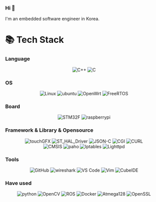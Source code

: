 ### Hi 👋
I'm an embedded software engineer in Korea.
<!--
**smtobs/smtobs** is a ✨ _special_ ✨ repository because its `README.md` (this file) appears on your GitHub profile.

Here are some ideas to get you started:

- 🔭 I’m currently working on ...
- 🌱 I’m currently learning ...
- 👯 I’m looking to collaborate on ...
- 🤔 I’m looking for help with ...
- 💬 Ask me about ...
- 📫 How to reach me: ...
- 😄 Pronouns: ...
- ⚡ Fun fact: ...
-->

<div align=left><h1>📚 Tech Stack</h1></div>

### Language

<p align="center">
  <img alt="C++" src="https://img.shields.io/badge/C++-00599C?style=for-the-badge&logo=c%2b%2b">
  <img alt="C" src="https://img.shields.io/badge/C-A8B9CC?style=for-the-badge&logo=c&logoColor=white">
</p>
  
### OS

<p align="center">
  <img alt="Linux" src="https://img.shields.io/badge/Linux-FCC624?style=for-the-badge&logo=linux&logoColor=black">
  <img alt="ubuntu" src="https://img.shields.io/badge/ubuntu-E95420?style=for-the-badge&logo=ubuntu&logoColor=black">
  <img alt="OpenWrt" src="https://img.shields.io/badge/OpenWrt-0084ab?style=for-the-badge&logo=OpenWrt&logoColor=black">
  <img alt="FreeRTOS" src="https://img.shields.io/badge/FreeRTOS-8ac55e?style=for-the-badge&logo=freertos">
</p>

### Board

<p align="center">
  <img alt="STM32F" src="https://img.shields.io/badge/STM32F429I_DISC1-03234B?style=for-the-badge&logo=stmicroelectronics&logoColor=white">
  <img alt="raspberrypi" src="https://img.shields.io/badge/raspberrypi-A22846?style=for-the-badge&logo=raspberrypi&logoColor=black">
</p>


### Framework & Library & Opensource
<p align="center">
  <img alt="touchGFX" src="https://img.shields.io/badge/touch GFX-0084ab?style=for-the-badge&logo=touchGFX&logoColor=white">
  <img alt="ST_HAL_Driver" src="https://img.shields.io/badge/ST_HAL_Driver-03234B?style=for-the-badge&logo=ST_HAL_Driver&logoColor=white">
  <img alt="JSON-C" src="https://img.shields.io/badge/JSON C-000000?style=for-the-badge&logo=json&logoColor=white">
  <img alt="CGI" src="https://img.shields.io/badge/Lib_CGI-E95420?style=for-the-badge&logo=Lib_CGI&logoColor=white">
  <img alt="CURL" src="https://img.shields.io/badge/Lib_CURL-073551?style=for-the-badge&logo=curl&logoColor=white">
  </br>
  <img alt="CMSIS" src="https://img.shields.io/badge/CMSIS-4EAA25?style=for-the-badge&logo=cmsis&logoColor=white">
  <img alt="paho" src="https://img.shields.io/badge/paho-660066?style=for-the-badge&logo=mqtt&logoColor=black">
  <img alt="Iptables" src="https://img.shields.io/badge/Iptables-1527c2?style=for-the-badge&logo=Iptables&logoColor=white">
  <img alt="Lighttpd" src="https://img.shields.io/badge/lighttpd-555555?style=for-the-badge&logo=lighttpd&logoColor=white">
</p>

### Tools

<p align="center">
  <img alt="GitHub" src="https://img.shields.io/badge/GitHub-181717?style=for-the-badge&logo=GitHub&logoColor=white">
  <img alt="wireshark" src="https://img.shields.io/badge/wireshark-1679A7?logo=wireshark&logoColor=fff&style=for-the-badge">
  <img alt="VS Code" src="https://img.shields.io/badge/VSCode-3860c4?style=for-the-badge&logo=visual-studio-code&logoColor=white">
  <img alt="Vim" src="https://img.shields.io/badge/Vim-019733?logo=vim&logoColor=fff&style=for-the-badge">
  <img alt="CubeIDE" src="https://img.shields.io/badge/CubeIDE-0084ab?style=for-the-badge&logo=arm&logoColor=white">
   <br/>
</p>


### Have used

<p align="center">
  <img alt="python" src="https://img.shields.io/badge/Python-3776AB?style=for-the-badge&logo=python&logoColor=white">
  <img alt="OpenCV" src="https://img.shields.io/badge/OpenCV-ff2a44?style=for-the-badge&logo=opencv">
  <img alt="ROS" src="https://img.shields.io/badge/ROS-15253e?style=for-the-badge&logo=ROS">
  <img alt="Docker" src="https://img.shields.io/badge/Docker-2496ED?style=for-the-badge&logo=docker&logoColor=white">
  <img alt="Atmega128" src="https://img.shields.io/badge/Atmega128-ff2a44?style=for-the-badge&logo=Atmega128&logoColor=white">
  <img alt="OpenSSL" src="https://img.shields.io/badge/OpenSSL-721412?style=for-the-badge&logo=openssl&logoColor=white">
</p>
